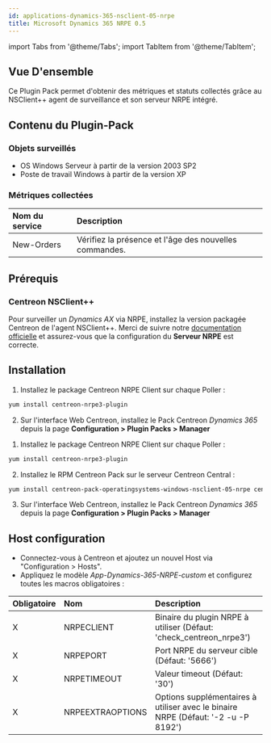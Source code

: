 ```yaml
---
id: applications-dynamics-365-nsclient-05-nrpe
title: Microsoft Dynamics 365 NRPE 0.5
---
```


import Tabs from '@theme/Tabs';
import TabItem from '@theme/TabItem';						   

## Vue D'ensemble

Ce Plugin Pack permet d'obtenir des métriques et statuts collectés grâce au NSClient++
agent de surveillance et son serveur NRPE intégré.

## Contenu du Plugin-Pack

### Objets surveillés

* OS Windows Serveur à partir de la version 2003 SP2
* Poste de travail Windows à partir de la version XP

### Métriques collectées

<Tabs groupId="sync">
<TabItem value="New-Orders" label="New-Orders">

| Nom du service | Description                                            |
| :------------- | :----------------------------------------------------- |
| New-Orders     | Vérifiez la présence et l'âge des nouvelles commandes. |

</TabItem>
</Tabs>

## Prérequis

### Centreon NSClient++

Pour surveiller un *Dynamics AX* via NRPE, installez la version packagée Centreon de l'agent NSClient++. Merci de suivre notre [documentation officielle](../getting-started/how-to-guides/centreon-nsclient-tutorial.md)
et assurez-vous que la configuration du **Serveur NRPE** est correcte.

## Installation 

<Tabs groupId="sync">
<TabItem value="Online License" label="Online License">

1. Installez le package Centreon NRPE Client sur chaque Poller :

```bash
yum install centreon-nrpe3-plugin
```

2. Sur l'interface Web Centreon, installez le Pack Centreon *Dynamics 365* 
depuis la page **Configuration > Plugin Packs > Manager**

</TabItem>
<TabItem value="Offline License" label="Offline License">

1. Installez le package Centreon NRPE Client sur chaque Poller :

```bash
yum install centreon-nrpe3-plugin
```

2. Installez le RPM Centreon Pack sur le serveur Centreon Central :

```bash
yum install centreon-pack-operatingsystems-windows-nsclient-05-nrpe centreon-pack-applications-dynamics-365-nsclient-05-nrpe
```

3. Sur l'interface Web Centreon, installez le Pack Centreon *Dynamics 365* 
depuis la page **Configuration > Plugin Packs > Manager**

</TabItem>
</Tabs>

## Host configuration

* Connectez-vous à Centreon et ajoutez un nouvel Host via "Configuration > Hosts".
* Appliquez le modèle *App-Dynamics-365-NRPE-custom* et configurez toutes les macros obligatoires :

| Obligatoire | Nom              | Description                                                                       |
|:------------|:-----------------|:--------------------------------------------------------------------------------- |
| X           | NRPECLIENT       | Binaire du plugin NRPE à utiliser (Défaut: 'check_centreon_nrpe3')                |
| X           | NRPEPORT         | Port NRPE du serveur cible (Défaut: '5666')                                       |
| X           | NRPETIMEOUT      | Valeur timeout (Défaut: '30')                                                     |
| X           | NRPEEXTRAOPTIONS | Options supplémentaires à utiliser avec le binaire NRPE (Défaut: '-2 -u -P 8192') |